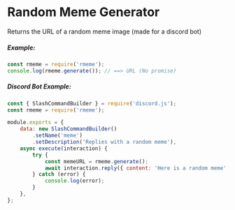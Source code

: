 # Random Meme Generator
Returns the URL of a random meme image (made for a discord bot)
##### Example:
```js
const rmeme = require('rmeme');
console.log(rmeme.generate()); // ==> URL (No promise)
```
##### Discord Bot Example:
```js
const { SlashCommandBuilder } = require('discord.js');
const rmeme = require('rmeme');

module.exports = {
    data: new SlashCommandBuilder()
        .setName('meme')
        .setDescription('Replies with a random meme'),
    async execute(interaction) {
        try {
            const memeURL = rmeme.generate();
            await interaction.reply({ content: 'Here is a random meme', files: [memeURL] });
        } catch (error) {
            console.log(error);
        }
    },
};
```